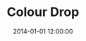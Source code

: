 ---
layout: work
title: Colour Drop
date: 2014-01-01 12:00:00
category: paintings
imageURL: /images/paintings/colour-drop.jpg
thumbnailURL: /images/paintings/colour-drop-thumbnail.jpg
medium: Acrylic paints, acrylic primer, turquoise foil, gold foil, epoxy resin, clear coat, custom board and flexi ply
dimensions: 1618mm Ø x 34mm D
price: $7,500
sold: false
---